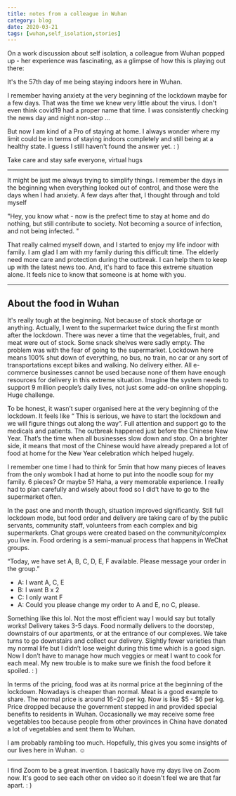 ```yaml
---
title: notes from a colleague in Wuhan
category: blog
date: 2020-03-21
tags: [wuhan,self_isolation,stories]
---
```

On a work discussion about self isolation, a colleague from Wuhan popped up - her experience was fascinating, as a glimpse of how this is playing out there:

It's the 57th day of me being staying indoors here in Wuhan. 

I remember having anxiety at the very beginning of the lockdown maybe for a few days. That was the time we knew very little about the virus. I don't even think covid19 had a proper name that time. I was consistently checking the news day and night non-stop ...

But now I am kind of a Pro of staying at home. I always wonder where my limit could be in terms of staying indoors completely and still being at a healthy state. I guess I still haven't found the answer yet. : )

Take care and stay safe everyone, virtual hugs

---

It might be just me always trying to simplify things. I remember the days in the beginning when everything looked out of control, and those were the days when I had anxiety. A few days after that, I thought through and told myself 

"Hey, you know what - now is the prefect time to stay at home and do nothing, but still contribute to society. Not becoming a source of infection, and not being infected. "

That really calmed myself down, and I started to enjoy my life indoor with family. I am glad I am with my family during this difficult time. The elderly need more care and protection during the outbreak. I can help them to keep up with the latest news too. And, it's hard to face this extreme situation alone. It feels nice to know that someone is at home with you. 

---

## About the food in Wuhan

It's really tough at the beginning. Not because of stock shortage or anything. Actually, I went to the supermarket twice during the first month after the lockdown. There was never a time that the vegetables, fruit, and meat were out of stock. Some snack shelves were sadly empty. The problem was with the fear of going to the supermarket. Lockdown here means 100% shut down of everything, no bus, no train, no car or any sort of transportations except bikes and walking. No delivery either. All e-commerce businesses cannot be used because none of them have enough resources for delivery in this extreme situation. Imagine the system needs to support 9 million people’s daily lives, not just some add-on online shopping. Huge challenge. 

To be honest, it wasn’t super organised here at the very beginning of the lockdown. It feels like “ This is serious, we have to start the lockdown and we will figure things out along the way”. Full attention and support go to the medicals and patients. The outbreak happened just before the Chinese New Year. That’s the time when all businesses slow down and stop. On a brighter side, it means that most of the Chinese would have already prepared a lot of food at home for the New Year celebration which helped hugely. 

I remember one time I had to think for 5min that how many pieces of leaves from the only wombok I had at home to put into the noodle soup for my family. 6 pieces? Or maybe 5? Haha, a very memorable experience. I really had to plan carefully and wisely about food so I did’t have to go to the supermarket often. 

In the past one and month though, situation improved significantly. Still full lockdown mode, but food order and delivery are taking care of by the public servants, community staff, volunteers from each complex and big supermarkets. Chat groups were created based on the community/complex you live in. Food ordering is a semi-manual process that happens in WeChat groups. 

“Today, we have set A, B, C, D, E, F available. Please message your order in the group.”

* A: I want A, C, E
* B: I want B x 2
* C: I only want F
* A: Could you please change my order to A and E, no C, please.

Something like this lol. Not the most efficient way I would say but totally works! Delivery takes 3-5 days. Food normally delivers to the doorstep, downstairs of our apartments, or at the entrance of our complexes. We take turns to go downstairs and collect our delivery. Slightly fewer varieties than my normal life but I didn’t lose weight during this time which is a good sign. Now I don’t have to manage how much veggies or meat I want to cook for each meal. My new trouble is to make sure we finish the food before it spoiled. : )

In terms of the pricing, food was at its normal price at the beginning of the lockdown. Nowadays is cheaper than normal. Meat is a good example to share. The normal price is around $16-$20 per kg. Now is like $5 - $6 per kg. Price dropped because the government stepped in and provided special benefits to residents in Wuhan. Occasionally we may receive some free vegetables too because people from other provinces in China have donated a lot of vegetables and sent them to Wuhan.

I am probably rambling too much. Hopefully, this gives you some insights of our lives here in Wuhan. ☺

---

I find Zoom to be a great invention. I basically have my days live on Zoom now. It's good to see each other on video so it doesn't feel we are that far apart. : )

